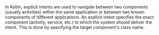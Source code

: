 In Kotlin, explicit intents are used to navigate between two components (usually activities)
within the same application or between two known components of different applications. 
An explicit intent specifies the exact component (activity, service, etc.) to which the system should deliver the intent.
This is done by specifying the target component's class name.
